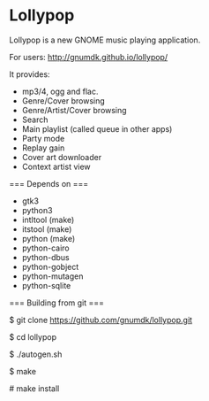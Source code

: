 Lollypop
========================

Lollypop is a new GNOME music playing application.


For users: http://gnumdk.github.io/lollypop/


It provides:
- mp3/4, ogg and flac.
- Genre/Cover browsing
- Genre/Artist/Cover browsing
- Search
- Main playlist (called queue in other apps)
- Party mode
- Replay gain
- Cover art downloader
- Context artist view

=== Depends on ===
- gtk3
- python3
- intltool (make)
- itstool (make)
- python (make)
- python-cairo
- python-dbus
- python-gobject
- python-mutagen
- python-sqlite

=== Building from git ===

$ git clone https://github.com/gnumdk/lollypop.git

$ cd lollypop

$ ./autogen.sh

$ make

\# make install
